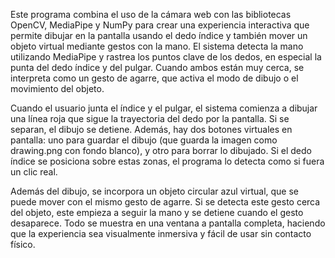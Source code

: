 Este programa combina el uso de la cámara web con las bibliotecas OpenCV, MediaPipe 
y NumPy para crear una experiencia interactiva que permite dibujar en la pantalla 
usando el dedo índice y también mover un objeto virtual mediante gestos con la mano. 
El sistema detecta la mano utilizando MediaPipe y rastrea los puntos clave de los 
dedos, en especial la punta del dedo índice y del pulgar. Cuando ambos están muy 
cerca, se interpreta como un gesto de agarre, 
que activa el modo de dibujo o el movimiento del objeto.

Cuando el usuario junta el índice y el pulgar, el sistema comienza a dibujar una
línea roja que sigue la trayectoria del dedo por la pantalla. Si se separan, el dibujo se
detiene. Además, hay dos botones virtuales en pantalla: uno para guardar el 
dibujo (que guarda la imagen como drawing.png con fondo blanco), y otro para borrar
lo dibujado. Si el dedo índice se posiciona sobre estas zonas, el programa lo
detecta como si fuera un clic real.

Además del dibujo, se incorpora un objeto circular azul virtual, que se puede 
mover con el mismo gesto de agarre. Si se detecta este gesto cerca del objeto, este empieza
a seguir la mano y se detiene cuando el gesto desaparece. Todo se muestra en una ventana
a pantalla completa, haciendo que la experiencia sea visualmente inmersiva y fácil 
de usar sin contacto físico.
